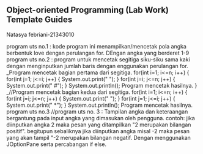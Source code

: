 ## Object-oriented Programming (Lab Work) Template Guides
Natasya febriani-21343010

program uts no.1 : kode program ini menampilkan/mencetak pola angka berbentuk love dengan perulangan for. DEngan angka yang berderet 1-9
program uts no.2 : program untuk mencetak segitiga siku-siku sama kaki dengan menginputkan jumlah baris dengan enggunakan perulangan for. _Program mencetak bagian pertama dari segitiga. for(int i=1; i<=n; i++) { for(int j=1; j<=i; j++) { System.out.print(" "); } for(int j=i; j<=n; j++) { System.out.print(" #"); } System.out.println(); Program mencetak hasilnya. } _//Program mencetak bagian kedua dari segitiga. for(int i=1; i<=n; i++) { for(int j=i; j<=n; j++) { System.out.print(" "); } for(int j=1; j<=i; j++) { System.out.print(" *"); } System.out.println(); Program mencetak hasilnya.
program uts no.3 //program uts no. 3 : Tampilan angka dan keteraangan bergantung pada input angka yang dimasukan oleh pengguna. contoh: jika diinputkan angka 2 maka pesan yang ditampilkan "2 merupakan bilangan positif". begitupun sebaliknya jika diinputkan angka misal -2 maka pesan yang akan tampil "-2 merupakan bilangan negatif. Dengan menggunakan JOptionPane serta percabangan if else.
